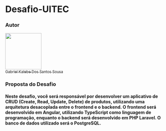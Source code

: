 
# Desafio-UITEC


### Autor 
[<img src="https://avatars.githubusercontent.com/u/111618683?v=4" width=115><br> <sub>Gabriel Kalebe Dos Santos Sousa</sub>](https://github.com/gkalebe) 


### Proposta do Desafio
<h4>
  Neste desafio, você será responsável por desenvolver um aplicativo de CRUD (Create,
Read, Update, Delete) de produtos, utilizando uma arquitetura desacoplada entre o
frontend e o backend. O frontend será desenvolvido em Angular, utilizando TypeScript
como linguagem de programação, enquanto o backend será desenvolvido em PHP
Laravel. O banco de dados utilizado será o PostgreSQL.

</h4>
